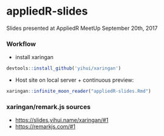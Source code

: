# appliedR-slides
Slides presented at AppliedR MeetUp September 20th, 2017


### Workflow

- install xaringan
```r
devtools::install_github('yihui/xaringan')
```

- Host site on local server + continuous preview:
```r
xaringan::infinite_moon_reader("appliedR-slides.Rmd")
```


### xaringan/remark.js sources

- https://slides.yihui.name/xaringan/#1
- https://remarkjs.com/#1
